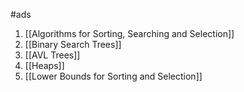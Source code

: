 #ads 

1. [[Algorithms for Sorting, Searching and Selection]] 
2. [[Binary Search Trees]]  
3. [[AVL Trees]] 
4. [[Heaps]] 
5. [[Lower Bounds for Sorting and Selection]] 

